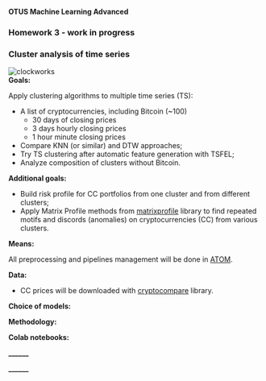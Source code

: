 
**OTUS Machine Learning Advanced**
### **Homework 3** - work in progress

### Cluster analysis of time series
![clockworks](https://user-images.githubusercontent.com/73858914/153416075-05ab7f45-3186-40af-8727-f62892fc1976.png)  
**Goals:**  

Apply clustering algorithms to multiple time series (TS):
- A list of cryptocurrencies, including Bitcoin (~100)
    - 30 days of closing prices
    - 3 days hourly closing prices
    - 1 hour minute closing prices
- Compare KNN (or similar) and DTW approaches;
- Try TS clustering after automatic feature generation with TSFEL;
- Analyze composition of clusters without Bitcoin.

**Additional goals:**  

- Build risk profile for CC portfolios from one cluster and from
different clusters;
- Apply Matrix Profile methods from [matrixprofile](https://github.com/matrix-profile-foundation/matrixprofile) library to find repeated motifs and discords (anomalies) on cryptocurrencies (CC) from various clusters.


**Means:**  

All preprocessing and pipelines management will be done in [ATOM](https://tvdboom.github.io/ATOM/).

**Data:**  

- CC prices will be downloaded with [cryptocompare](https://github.com/lagerfeuer/cryptocompare) library.

**Choice of models:**  



**Methodology:**  



**Colab notebooks:**

**______**  
  

**______**  
